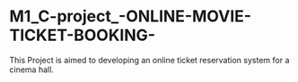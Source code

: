 # M1_C-project_-ONLINE-MOVIE-TICKET-BOOKING-
This Project is aimed to developing an online ticket reservation system for a cinema hall. 
